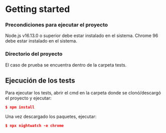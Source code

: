 # Getting started

### Precondiciones para ejecutar el proyecto
Node.js v16.13.0 o superior debe estar instalado en el sistema.
Chrome 96 debe estar instalado en el sistema.

### Directorio del proyecto
El caso de prueba se encuentra dentro de la carpeta tests.

## Ejecución de los tests
Para ejecutar los tests, abrir el cmd en la carpeta donde se clonó/descargó el proyecto y ejecutar:
```json
$ npm install
```
Una vez descargado los paquetes, ejecutar:
```json
$ npx nightwatch -e chrome
```
